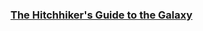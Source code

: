 ### [The Hitchhiker's Guide to the Galaxy](https://en.wikipedia.org/wiki/The_Hitchhiker%27s_Guide_to_the_Galaxy)